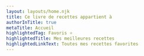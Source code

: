 ```yaml
---
layout: layouts/home.njk
title: Ce livre de recettes appartient à
authorInTitle: true
metaTitle: Accueil
highlightedTag: Favoris ⭐
highlightedTitle: Mes meilleures recettes
highlightedLinkText: Toutes mes recettes favorites
---
```

